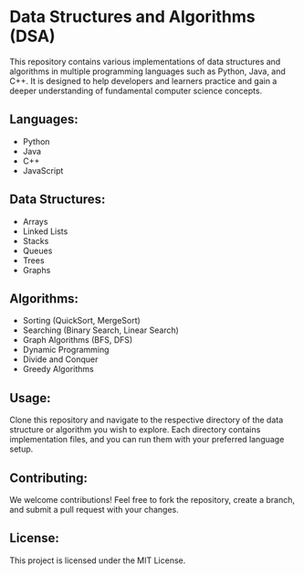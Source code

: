 # Data Structures and Algorithms (DSA)

This repository contains various implementations of data structures and algorithms in multiple programming languages such as Python, Java, and C++. It is designed to help developers and learners practice and gain a deeper understanding of fundamental computer science concepts.

## Languages:
- Python
- Java
- C++
- JavaScript

## Data Structures:
- Arrays
- Linked Lists
- Stacks
- Queues
- Trees
- Graphs

## Algorithms:
- Sorting (QuickSort, MergeSort)
- Searching (Binary Search, Linear Search)
- Graph Algorithms (BFS, DFS)
- Dynamic Programming
- Divide and Conquer
- Greedy Algorithms

## Usage:
Clone this repository and navigate to the respective directory of the data structure or algorithm you wish to explore. Each directory contains implementation files, and you can run them with your preferred language setup.

## Contributing:
We welcome contributions! Feel free to fork the repository, create a branch, and submit a pull request with your changes.

## License:
This project is licensed under the MIT License.
